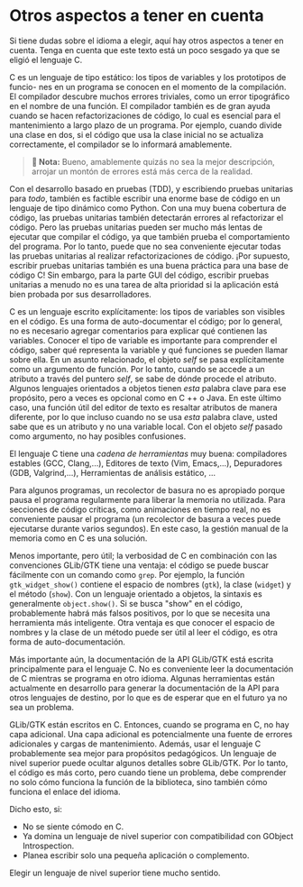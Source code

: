 # Otros aspectos a tener en cuenta

Si tiene dudas sobre el idioma a elegir, aquí hay otros aspectos a tener en cuenta.
Tenga en cuenta que este texto está un poco sesgado ya que se eligió el lenguaje
C.

C es un lenguaje de tipo estático: los tipos de variables y los prototipos de funcio-
nes en un programa se conocen en el momento de la compilación. El compilador descubre muchos errores triviales, como un error tipográfico en el nombre de una función. El compilador también es de gran ayuda cuando se hacen refactorizaciones de código, lo cual es esencial para el mantenimiento a largo plazo de un programa. Por ejemplo, cuando divide una clase en dos, si el código que usa la clase inicial no se actualiza correctamente, el compilador se lo informará amablemente.

> **📌 Nota:** Bueno, amablemente quizás no sea la mejor descripción, arrojar un montón de errores está
más cerca de la realidad.

Con el desarrollo basado en pruebas (TDD), y escribiendo pruebas unitarias para *todo*, también es factible escribir una enorme base de código en un lenguaje de tipo dinámico como Python. Con una muy buena cobertura de código, las pruebas unitarias también detectarán errores al refactorizar el código. Pero las pruebas unitarias pueden ser mucho más lentas de ejecutar que compilar el código, ya que también prueba el comportamiento del programa. Por lo tanto, puede que no sea conveniente ejecutar todas las pruebas unitarias al realizar refactorizaciones de código. ¡Por supuesto, escribir pruebas unitarias también es una buena práctica para una base de código C! Sin embargo, para la parte GUI del código, escribir pruebas unitarias a menudo no es una tarea de alta prioridad si la aplicación está bien probada por sus desarrolladores.

C es un lenguaje escrito explícitamente: los tipos de variables son visibles en el código. Es una forma de auto-documentar el código; por lo general, no es necesario agregar comentarios para explicar qué contienen las variables. Conocer el tipo de variable es importante para comprender el código, saber qué representa la variable y qué funciones se pueden llamar sobre ella. En un asunto relacionado, el objeto *self* se pasa explícitamente como un argumento de función. Por lo tanto, cuando se accede a un atributo a través del puntero *self*, se sabe de dónde procede el atributo. Algunos lenguajes orientados a objetos tienen *esta* palabra clave para ese propósito, pero a veces es opcional como en C ++ o Java. En este último caso, una función útil del editor de texto es resaltar atributos de manera diferente, por lo que incluso cuando no se usa *esta* palabra clave, usted sabe que es un atributo y no una variable local. Con el objeto *self* pasado como argumento, no hay posibles confusiones.

El lenguaje C tiene una *cadena de herramientas* muy buena: compiladores estables (GCC, Clang,...), Editores de texto (Vim, Emacs,...), Depuradores (GDB, Valgrind,...), Herramientas de análisis estático, ...

Para algunos programas, un recolector de basura no es apropiado porque pausa el programa regularmente para liberar la memoria no utilizada. Para secciones de código críticas, como animaciones en tiempo real, no es conveniente pausar el programa (un recolector de basura a veces puede ejecutarse durante varios segundos). En este caso, la gestión manual de la memoria como en C es una solución.

Menos importante, pero útil; la verbosidad de C en combinación con las convenciones GLib/GTK tiene una ventaja: el código se puede buscar fácilmente con un comando como `grep`. Por ejemplo, la función `gtk_widget_show()` contiene el espacio de nombres (`gtk`), la clase (`widget`) y el método (`show`). Con un lenguaje orientado a objetos, la sintaxis es generalmente `object.show()`. Si se busca "show" en el código, probablemente habrá más falsos positivos, por lo que se necesita una herramienta más inteligente. Otra ventaja es que conocer el espacio de nombres y la clase de un método puede ser útil al leer el código, es otra forma de auto-documentación.

Más importante aún, la documentación de la API GLib/GTK está escrita principalmente para el lenguaje C. No es conveniente leer la documentación de C mientras se programa en otro idioma. Algunas herramientas están actualmente en desarrollo para generar la documentación de la API para otros lenguajes de destino, por lo que es de esperar que en el futuro ya no sea un problema.

GLib/GTK están escritos en C. Entonces, cuando se programa en C, no hay capa adicional. Una capa adicional es potencialmente una fuente de errores adicionales y cargas de mantenimiento. Además, usar el lenguaje C probablemente
sea mejor para propósitos pedagógicos. Un lenguaje de nivel superior puede ocultar algunos detalles sobre GLib/GTK. Por lo tanto, el código es más corto, pero cuando tiene un problema, debe comprender no solo cómo funciona la función de la biblioteca, sino también cómo funciona el enlace del idioma.

Dicho esto, si:

* No se siente cómodo en C.
* Ya domina un lenguaje de nivel superior con compatibilidad con GObject Introspection.
* Planea escribir solo una pequeña aplicación o complemento.

Elegir un lenguaje de nivel superior tiene mucho sentido.